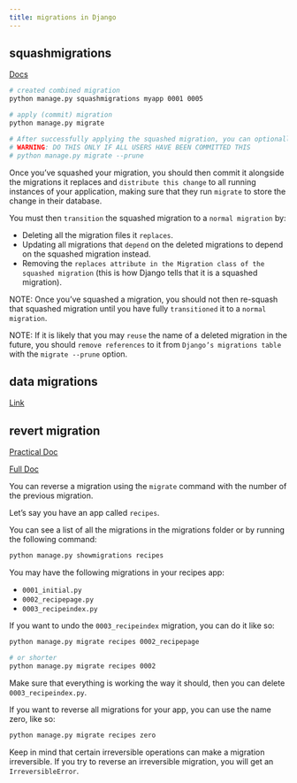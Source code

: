 ```yaml
---
title: migrations in Django
---
```


## squashmigrations

[Docs](https://docs.djangoproject.com/en/5.0/topics/migrations/#migration-squashing)

```bash
# created combined migration
python manage.py squashmigrations myapp 0001 0005

# apply (commit) migration
python manage.py migrate

# After successfully applying the squashed migration, you can optionally remove the old migration files that were squashed.
# WARNING: DO THIS ONLY IF ALL USERS HAVE BEEN COMMITTED THIS
# python manage.py migrate --prune
```

Once you’ve squashed your migration, you should then commit it alongside the migrations it replaces and `distribute this change` to all running instances of your application, making sure that they run `migrate` to store the change in their database.

You must then `transition` the squashed migration to a `normal migration` by:

- Deleting all the migration files it `replaces`.
- Updating all migrations that `depend` on the deleted migrations to depend on the squashed migration instead.
- Removing the `replaces attribute in the Migration class of the squashed migration` (this is how Django tells that it is a squashed migration).

NOTE: Once you’ve squashed a migration, you should not then re-squash that squashed migration until you have fully `transitioned` it to a `normal migration`.

NOTE: If it is likely that you may `reuse` the name of a deleted migration in the future, you should `remove references` to it from `Django’s migrations table` with the `migrate --prune` option.

## data migrations

[Link](https://docs.djangoproject.com/en/5.1/topics/migrations/#data-migrations)

## revert migration

[Practical Doc](https://sentry.io/answers/django-revert-last-migration/)

[Full Doc](https://docs.djangoproject.com/fr/5.1/topics/migrations/#reversing-migrations)

You can reverse a migration using the `migrate` command with the number of the previous migration.

Let’s say you have an app called `recipes`.

You can see a list of all the migrations in the migrations folder or by running the following command:

```bash
python manage.py showmigrations recipes
```

You may have the following migrations in your recipes app:

- `0001_initial.py`
- `0002_recipepage.py`
- `0003_recipeindex.py`

If you want to undo the `0003_recipeindex` migration, you can do it like so:

```bash
python manage.py migrate recipes 0002_recipepage

# or shorter
python manage.py migrate recipes 0002
```

Make sure that everything is working the way it should, then you can delete `0003_recipeindex.py`.

If you want to reverse all migrations for your app, you can use the name zero, like so:

```bash
python manage.py migrate recipes zero
```

Keep in mind that certain irreversible operations can make a migration irreversible. If you try to reverse an irreversible migration, you will get an `IrreversibleError`.
